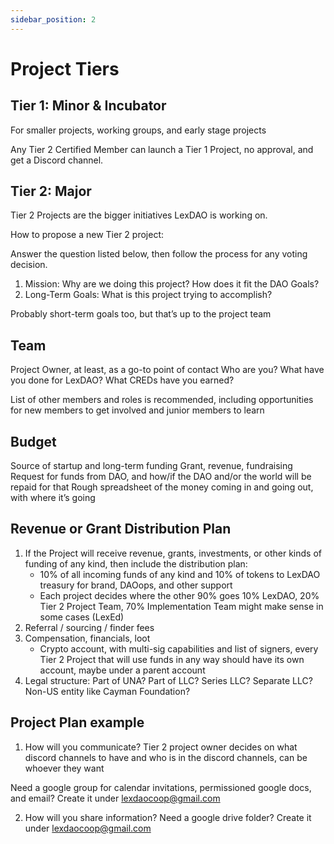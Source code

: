 ```yaml
---
sidebar_position: 2
---
```


# Project Tiers

## Tier 1: Minor & Incubator
For smaller projects, working groups, and early stage projects 

Any Tier 2 Certified Member can launch a Tier 1 Project, no approval, and get a Discord channel.

## Tier 2: Major
Tier 2 Projects are the bigger initiatives LexDAO is working on.

How to propose a new Tier 2 project:

Answer the question listed below, then follow the process for any voting decision.

1. Mission: Why are we doing this project? How does it fit the DAO Goals?
2. Long-Term Goals: What is this project trying to accomplish?

Probably short-term goals too, but that’s up to the project team

## Team
Project Owner, at least, as a go-to point of contact
Who are you? What have you done for LexDAO? What CREDs have you earned?

List of other members and roles is recommended, including opportunities for new members to get involved and junior members to learn

## Budget
Source of startup and long-term funding
Grant, revenue, fundraising
Request for funds from DAO, and how/if the DAO and/or the world will be repaid for that
Rough spreadsheet of the money coming in and going out, with where it’s going

## Revenue or Grant Distribution Plan

1. If the Project will receive revenue, grants, investments, or other kinds of funding of any kind, then include the distribution plan:
    - 10% of all incoming funds of any kind and 10% of tokens to LexDAO treasury for brand, DAOops, and other support
    - Each project decides where the other 90% goes
    10% LexDAO, 20% Tier 2 Project Team, 70% Implementation Team might make sense in some cases (LexEd)
2. Referral / sourcing / finder fees
3. Compensation, financials, loot
    - Crypto account, with multi-sig capabilities and list of signers, every Tier 2 Project that will use funds in any way should have its own account, maybe under a parent account
4. Legal structure: Part of UNA? Part of LLC? Series LLC? Separate LLC? Non-US entity like Cayman Foundation?

## Project Plan example

1. How will you communicate?
Tier 2 project owner decides on what discord channels to have and who is in the discord channels, can be whoever they want

Need a google group for calendar invitations, permissioned google docs, and email? Create it under lexdaocoop@gmail.com

2. How will you share information?
Need a google drive folder? Create it under lexdaocoop@gmail.com
